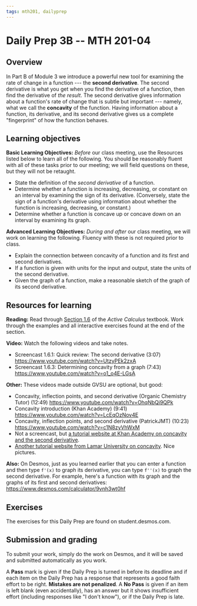 ```yaml
---
tags: mth201, dailyprep
---
```


# Daily Prep 3B -- MTH 201-04

## Overview 

In Part B of Module 3 we introduce a powerful new tool for examining the rate of change in a function --- the **second derivative**. The second derivative is what you get when you find the derivative of a function, then find the derivative of *the result*. The second derivative gives information about a function's rate of change that is subtle but important --- namely, what we call the **concavity** of the function. Having information about a function, its derivative, and its second derivative gives us a complete "fingerprint" of how the function behaves.

## Learning objectives 

**Basic Learning Objectives:** *Before* our class meeting, use the Resources listed below to learn all of the following. You should be reasonably fluent with all of these tasks prior to our meeting; we will field questions on these, but they will not be retaught. 

+ State the definition of the *second derivative* of a function.
+ Determine whether a function is increasing, decreasing, or constant on an interval by examining the sign of its derivative. (Conversely, state the sign of a function's derivative using information about whether the function is increasing, decreasing, or constant.)
+ Determine whether a function is concave up or concave down on an interval by examining its graph.


**Advanced Learning Objectives:** *During and after* our class meeting, we will work on learning the following. Fluency with these is not required prior to class. 

+ Explain the connection between concavity of a function and its first and second derivatives.  
+ If a function is given with units for the input and output, state the units of the second derivative.
+ Given the graph of a function, make a reasonable sketch of the graph of its second derivative.


## Resources for learning

**Reading:** Read through [Section 1.6](https://activecalculus.org/single/sec-1-6-second-d.html) of the *Active Calculus* textbook. Work through the examples and all interactive exercises found at the end of the section. 

**Video:** Watch the following videos and take notes.

- Screencast 1.6.1: Quick review: The second derivative (3:07) https://www.youtube.com/watch?v=UtzyPEk2zxA
- Screencast 1.6.3: Determining concavity from a graph (7:43) https://www.youtube.com/watch?v=o1_o4E-LGsA

**Other:** These videos made outside GVSU are optional, but good: 

- Concavity, inflection points, and second derivative (Organic Chemistry Tutor) (12:49) https://www.youtube.com/watch?v=OhqNbQi9QPk
- Concavity introduction (Khan Academy) (9:41) https://www.youtube.com/watch?v=LcEqOzNov4E 
- Concavity, inflection points, and second derivative (PatrickJMT) (10:23) https://www.youtube.com/watch?v=c1N8zyVhWxM 
- Not a screencast, but [a tutorial website at Khan Academy on concavity and the second derivative](https://www.khanacademy.org/math/ap-calculus-ab/ab-diff-analytical-applications-new/ab-5-6b/a/concavity-review). 
- [Another tutorial website from Lamar University on concavity](https://tutorial.math.lamar.edu/classes/calci/shapeofgraphptii.aspx). Nice pictures. 

**Also:** On Desmos, just as you learned earlier that you can enter a function and then type `f'(x)`  to graph its derivative, you can type `f''(x)`
 to graph the second derivative. For example, here's a function with its graph and the graphs of its first and second derivatives: https://www.desmos.com/calculator/9vnh3wt0hf 

## Exercises 

The exercises for this Daily Prep are found on student.desmos.com. 


## Submission and grading 

To submit your work, simply do the work on Desmos, and it will be saved and submitted automatically as you work. 

A **Pass** mark is given if the Daily Prep is turned in before its deadline and if each item on the Daily Prep has a response that represents a good faith effort to be right. **Mistakes are not penalized**. A **No Pass** is given if an item is left blank (even accidentally), has an answer but it shows insufficient effort (including responses like "I don't know"), or if the Daily Prep is late.